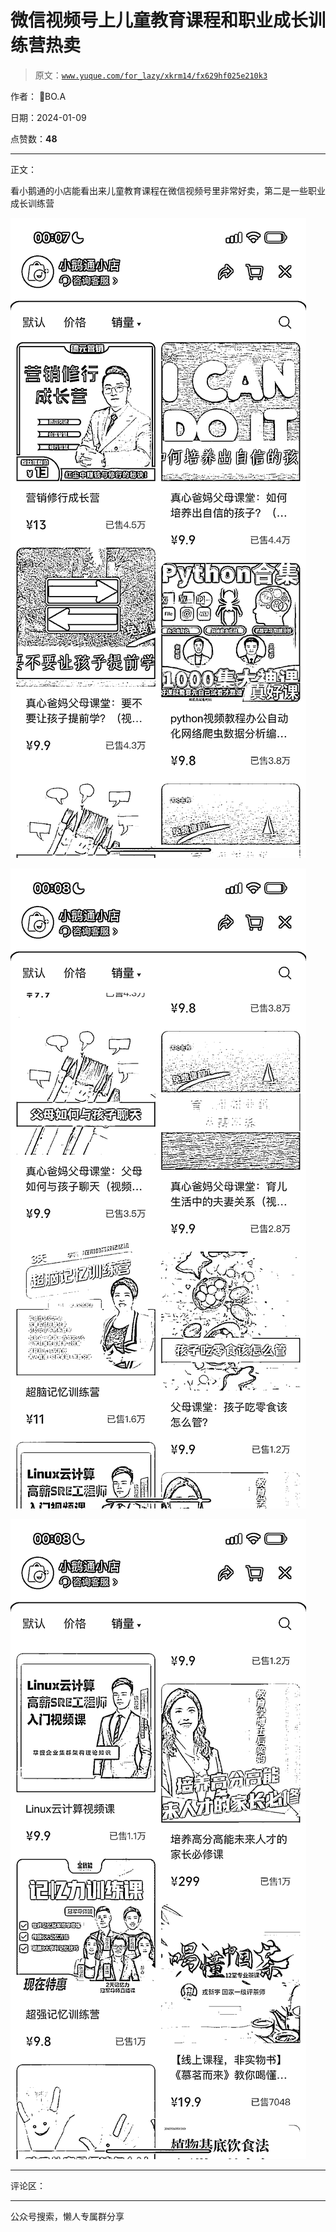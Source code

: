 # 微信视频号上儿童教育课程和职业成长训练营热卖

> 原文：[`www.yuque.com/for_lazy/xkrm14/fx629hf025e210k3`](https://www.yuque.com/for_lazy/xkrm14/fx629hf025e210k3)

作者： BO.A

日期：2024-01-09

点赞数：**48**

* * *

正文：

看小鹅通的小店能看出来儿童教育课程在微信视频号里非常好卖，第二是一些职业成长训练营

![](img/18036e436b64f07031b2b0e6646625d9.png)

![](img/d2231d95515a7df51d57fbe1ff457cd3.png)

![](img/382fe822d5836842689f6318fcaec601.png)

* * *

评论区：

* * *

公众号搜索，懒人专属群分享